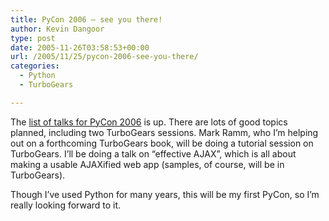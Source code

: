 ```yaml
---
title: PyCon 2006 – see you there!
author: Kevin Dangoor
type: post
date: 2005-11-26T03:58:53+00:00
url: /2005/11/25/pycon-2006-see-you-there/
categories:
  - Python
  - TurboGears

---
```

The [list of talks for PyCon 2006][1] is up. There are lots of good topics planned, including two TurboGears sessions. Mark Ramm, who I&#8217;m helping out on a forthcoming TurboGears book, will be doing a tutorial session on TurboGears. I&#8217;ll be doing a talk on &#8220;effective AJAX&#8221;, which is all about making a usable AJAXified web app (samples, of course, will be in TurboGears).

Though I&#8217;ve used Python for many years, this will be my first PyCon, so I&#8217;m really looking forward to it.

 [1]: http://wiki.python.org/moin/PyCon2006/Talks